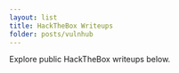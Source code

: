 ```yaml
---
layout: list
title: HackTheBox Writeups
folder: posts/vulnhub
---
```


Explore public HackTheBox writeups below.

